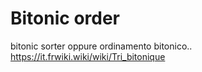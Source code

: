 # Bitonic order 
bitonic sorter 
oppure ordinamento bitonico.. 
https://it.frwiki.wiki/wiki/Tri_bitonique